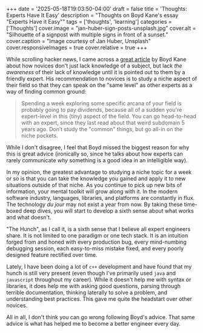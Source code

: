 +++
date = '2025-05-18T19:03:50-04:00'
draft = false
title = 'Thoughts: Experts Have It Easy'
description = "Thoughts on Boyd Kane's essay \"Experts Have it Easy\""
tags = ['thoughts', 'learning']
categories = ['Thoughts']
cover.image = "jan-huber-sign-posts-unsplash.jpg"
cover.alt = "Silhouette of a signpost with multiple signs in front of a sunset."
cover.caption = "Image courtesy of Jan Huber, Unsplash"
cover.responsiveImages = true
cover.relative = true
+++

While scrolling hacker news, I came across a [great article](https://boydkane.com/essays/experts) by Boyd Kane about how novices don't just lack knowledge of a subject, but lack _the awareness_ of their lack of knowledge until it is pointed out to them by a friendly expert. His recommendation to novices is to study a niche aspect of their field so that they can speak on the "same level" as other experts as a way of finding common ground:

> Spending a week exploring some specific arcana of your field is probably going to pay dividends, because all of a sudden you're expert-level in this (tiny) aspect of the field. You can go head-to-head with an expert, since they last read about that weird subdomain 5 years ago. Don’t study the "common" things, but go all-in on the niche pockets.

While I don't disagree, I feel that Boyd missed the biggest reason for why this is great advice (ironically so, since he talks about how experts can rarely communicate _why_ something is a good idea in an intelligible way).

In my opinion, the greatest advantage to studying a niche topic for a week or so is that you can take the knowledge you gained and apply it to new situations outside of that niche. As you continue to pick up new bits of information, your mental toolkit will grow along with it. In the modern software industry, languages, libraries, and platforms are constantly in flux. The technology _du jour_ may not exist a year from now. By taking these time-boxed deep dives, you will start to develop a sixth sense about what works and what doesn't.

"The Hunch", as I call it, is a sixth sense that I believe all expert engineers share. It is not limited to one paradigm or one tech stack. It is an intuition forged from and honed with every production bug, every mind-numbing debugging session, each easy-to-miss mistake fixed, and every poorly designed feature rectified over time.

Lately, I have been doing a lot of `c++` development and have found that my hunch is still very present (even though I've primarily used `java` and `javascript` throughout my career). While it doesn't help me with syntax or libraries, it does help me with asking good questions, parsing through terrible documentation, thinking laterally to solve a problem, and understanding best practices. This gave me quite the headstart over other novices.

All in all, I don't think you can go wrong following Boyd's advice. That same advice is what has helped me to become a better engineer every day.